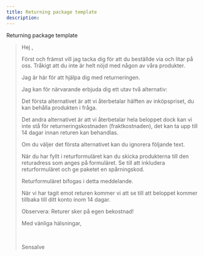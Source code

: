 ```yaml
---
title: Returning package template
description:
---
```


Returning package template

> Hej ,
>
>
> Först och främst vill jag tacka dig för att du beställde via och litar p&aring; oss. Tr&aring;kigt att du inte är helt nöjd med n&aring;gon av v&aring;ra produkter.
>
>
> Jag är här för att hjälpa dig med returneringen.
>
>
> Jag kan för närvarande erbjuda dig ett utav tv&aring; alternativ:
>
>
> Det första alternativet är att vi &aring;terbetalar hälften av inköpspriset, du kan beh&aring;lla produkten i fr&aring;ga.
>
>
> Det andra alternativet är att vi &aring;terbetalar hela beloppet dock kan vi inte st&aring; för returneringskostnaden (fraktkostnaden), det kan ta upp till 14 dagar innan returen kan behandlas.
>
>
> Om du väljer det första alternativet kan du ignorera följande text.
>
>
> När du har fyllt i returformuläret kan du skicka produkterna till den returadress som anges p&aring; formuläret. Se till att inkludera returformuläret och ge paketet en sp&aring;rningskod.
>
>
> Returformuläret bifogas i detta meddelande.
>
>
> När vi har tagit emot returen kommer vi att se till att beloppet kommer tillbaka till ditt konto inom 14 dagar.
>
>
> Observera: Returer sker p&aring; egen bekostnad\!
>
>
> Med vänliga hälsningar,
>
>
> &nbsp;
>
>
> Sensalve
